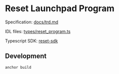 # Reset Launchpad Program

Specification: [docs/trd.md](docs/trd.md)

IDL files: [types/reset_program.ts](types/reset_program.ts)

Typescript SDK: [reset-sdk](reset-sdk)

## Development

```bash
anchor build
```
